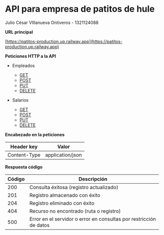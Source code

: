 # API para empresa de patitos de hule

Julio César VIllanueva Ontiveros - 1321124088<br>

**URL principal**

[https://patitos-production.up.railway.app](https://patitos-production.up.railway.app)

**Peticiones HTTP a la API**
- Empleados
    - [GET](readme/employee/get.md)
    - [POST](readme/employee/post.md)
    - [PUT](readme/employee/put.md)
    - [DELETE](readme/employee/delete.md)

- Salarios
    - [GET](readme/salary/get.md)
    - [POST](readme/salary/post.md)
    - [PUT](readme/salary/put.md)
    - [DELETE](readme/salary/delete.md)

**Encabezado en la peticiones**

| Header key   | Valor               |
|--------------|---------------------|
| Content-Type | application/json    |

**Respuesta código**

| Código | Descripción                                                         |
|--------|---------------------------------------------------------------------|
| 200    | Consulta éxitosa (registro actualizado)                             |
| 201    | Registro almacenado con éxito                                       |
| 204    | Registro eliminado con éxito                                        |
| 404    | Recurso no encontrado (ruta o registro)                             |
| 500    | Error en el servidor o error en consultas por restricción de datos  |
